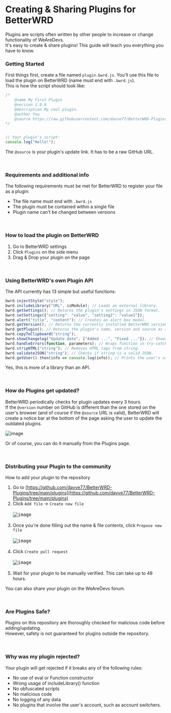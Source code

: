 
# Creating & Sharing Plugins for BetterWRD
Plugins are scripts often written by other people to increase or change functionality of WeAreDevs.\
It's easy to create & share plugins! This guide will teach you everything you have to know.


### Getting Started
First things first, create a file named `plugin.bwrd.js`. You'll use this file to load the plugin on BetterWRD (name must end with `.bwrd.js`).\
This is how the script should look like:

```js
/*
    @name My First Plugin
    @version 1.0.0
    @description My cool plugin.
    @author You
    @source https://raw.githubusercontent.com/davve77/BetterWRD-Plugins/main/plugins/plugin.bwrd.js
*/


// Your plugin's script:
console.log("Hello!");
```

The `@source` is your plugin's update link. It has to be a raw GitHub URL.


&nbsp;
### Requirements and additional info
The following requirements must be met for BetterWRD to register your file as a plugin:
- The file name must end with `.bwrd.js`
- The plugin must be contained within a single file
- Plugin name can't be changed between versions


&nbsp;
### How to load the plugin on BetterWRD
1. Go to BetterWRD settings
2. Click `Plugins` on the side menu
3. Drag & Drop your plugin on the page


&nbsp;
### Using BetterWRD's own Plugin API
The API currently has 13 simple but useful functions:
```js
bwrd.injectStyle("style");
bwrd.includeLibrary("URL", isModule); // Loads an external library.
bwrd.getSettings(); // Returns the plugin's settings in JSON format.
bwrd.setSettings({"setting": "value", "setting2": "value2"});
bwrd.alert("title", "content"); // Creates an alert box modal.
bwrd.getVersion(); // Returns the currently installed BetterWRD version number.
bwrd.getPlugin(); // Returns the plugin's name, version and source as a JSON object.
bwrd.copyToClipboard("string");
bwrd.showChangelog("Update date", ["Added ...", "Fixed ..."]); // Shows a changelog menu after the plugin is updated.
bwrd.handleErrors(function, parameters); // Wraps function in try-catch.
bwrd.stripHTML("string"); // Removes HTML tags from string.
bwrd.validateJSON("string"); // Checks if string is a valid JSON.
bwrd.getUser().then(info => console.log(info)); // Prints the user's name, avatar, reputation, join date etc.
```
Yes, this is more of a library than an API.


&nbsp;
### How do Plugins get updated?
BetterWRD periodically checks for plugin updates every 3 hours.\
If the `@version` number on GitHub is different than the one stored on the user's browser (and of course if the `@source` URL is valid), BetterWRD will create a notice bar at the bottom of the page asking the user to update the outdated plugins.

![image](https://cdn.discordapp.com/attachments/800294579856605204/937412167966261248/unknown.png)

Or of course, you can do it manually from the Plugins page.


&nbsp;
### Distributing your Plugin to the community
How to add your plugin to the repository
1. Go to [https://github.com/davve77/BetterWRD-Plugins/tree/main/plugins](https://github.com/davve77/BetterWRD-Plugins/tree/main/plugins)
2. Click `Add file` -> `Create new file` <br><br> <kbd>![image](https://cdn.discordapp.com/attachments/800294579856605204/938813484110598194/unknown.png)</kbd> <br><br>
3. Once you're done filling out the name & file contents, click `Propose new file` <br><br> <kbd>![image](https://cdn.discordapp.com/attachments/800294579856605204/938815596500496454/unknown.png)</kbd> <br><br>
4. Click `Create pull request` <br><br> <kbd>![image](https://cdn.discordapp.com/attachments/800294579856605204/938817082538205214/unknown.png)</kbd> <br><br>
5. Wait for your plugin to be manually verified. This can take up to 48 hours.
<!-- end of the list -->
You can also share your plugin on the WeAreDevs forum.


&nbsp;
### Are Plugins Safe?
Plugins on this repository are thoroughly checked for malicious code before adding/updating.\
However, safety is not guaranteed for plugins outside the repository.


&nbsp;
### Why was my plugin rejected?
Your plugin will get rejected if it breaks any of the following rules:
- No use of eval or Function constructor
- Wrong usage of includeLibrary() function
- No obfuscated scripts
- No malicious code
- No logging of any data
- No plugins that involve the user's account, such as account switchers.
